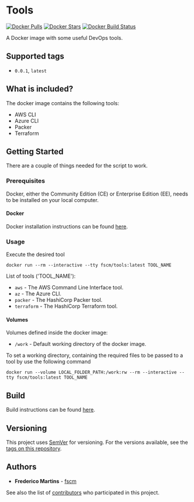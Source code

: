 # Tools

[![Docker Pulls](https://img.shields.io/docker/pulls/fscm/tools.svg?color=black&logo=docker&logoColor=white&style=flat-square)](https://hub.docker.com/r/fscm/tools)
[![Docker Stars](https://img.shields.io/docker/stars/fscm/tools.svg?color=black&logo=docker&logoColor=white&style=flat-square)](https://hub.docker.com/r/fscm/tools)
[![Docker Build Status](https://img.shields.io/docker/cloud/build/fscm/tools.svg?color=black&logo=docker&logoColor=white&style=flat-square)](https://hub.docker.com/r/fscm/tools)

A Docker image with some useful DevOps tools.

## Supported tags

- `0.0.1`, `latest`

## What is included?

The docker image contains the following tools:

- AWS CLI
- Azure CLI
- Packer
- Terraform

## Getting Started

There are a couple of things needed for the script to work.

### Prerequisites

Docker, either the Community Edition (CE) or Enterprise Edition (EE), needs to
be installed on your local computer.

#### Docker

Docker installation instructions can be found
[here](https://docs.docker.com/install/).

### Usage

Execute the desired tool

```
docker run --rm --interactive --tty fscm/tools:latest TOOL_NAME
```

List of tools ('TOOL_NAME'):
* `aws` - The AWS Command Line Interface tool.
* `az` - The Azure CLI.
* `packer` - The HashiCorp Packer tool.
* `terraform` - The HashiCorp Terraform tool.


#### Volumes

Volumes defined inside the docker image:

* `/work` - Default working directory of the docker image.

To set a working directory, containing the required files to be passed to a
tool by use the following command

```
docker run --volume LOCAL_FOLDER_PATH:/work:rw --rm --interactive --tty fscm/tools:latest TOOL_NAME
```

## Build

Build instructions can be found
[here](https://github.com/fscm/docker-tools/blob/master/README.build.md).

## Versioning

This project uses [SemVer](http://semver.org/) for versioning. For the versions
available, see the [tags on this repository](https://github.com/fscm/docker-tools/tags).

## Authors

* **Frederico Martins** - [fscm](https://github.com/fscm)

See also the list of [contributors](https://github.com/fscm/docker-tools/contributors)
who participated in this project.
